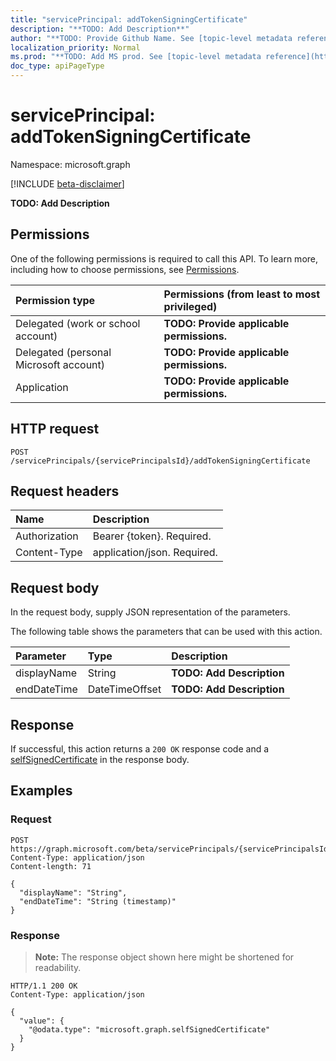 ```yaml
---
title: "servicePrincipal: addTokenSigningCertificate"
description: "**TODO: Add Description**"
author: "**TODO: Provide Github Name. See [topic-level metadata reference](https://msgo.azurewebsites.net/add/document/guidelines/metadata.html#topic-level-metadata)**"
localization_priority: Normal
ms.prod: "**TODO: Add MS prod. See [topic-level metadata reference](https://msgo.azurewebsites.net/add/document/guidelines/metadata.html#topic-level-metadata)**"
doc_type: apiPageType
---
```


# servicePrincipal: addTokenSigningCertificate
Namespace: microsoft.graph

[!INCLUDE [beta-disclaimer](../../includes/beta-disclaimer.md)]

**TODO: Add Description**

## Permissions
One of the following permissions is required to call this API. To learn more, including how to choose permissions, see [Permissions](/graph/permissions-reference).

|Permission type|Permissions (from least to most privileged)|
|:---|:---|
|Delegated (work or school account)|**TODO: Provide applicable permissions.**|
|Delegated (personal Microsoft account)|**TODO: Provide applicable permissions.**|
|Application|**TODO: Provide applicable permissions.**|

## HTTP request

<!-- {
  "blockType": "ignored"
}
-->
``` http
POST /servicePrincipals/{servicePrincipalsId}/addTokenSigningCertificate
```

## Request headers
|Name|Description|
|:---|:---|
|Authorization|Bearer {token}. Required.|
|Content-Type|application/json. Required.|

## Request body
In the request body, supply JSON representation of the parameters.

The following table shows the parameters that can be used with this action.

|Parameter|Type|Description|
|:---|:---|:---|
|displayName|String|**TODO: Add Description**|
|endDateTime|DateTimeOffset|**TODO: Add Description**|



## Response

If successful, this action returns a `200 OK` response code and a [selfSignedCertificate](../resources/selfsignedcertificate.md) in the response body.

## Examples

### Request
<!-- {
  "blockType": "request",
  "name": "serviceprincipal_addtokensigningcertificate"
}
-->
``` http
POST https://graph.microsoft.com/beta/servicePrincipals/{servicePrincipalsId}/addTokenSigningCertificate
Content-Type: application/json
Content-length: 71

{
  "displayName": "String",
  "endDateTime": "String (timestamp)"
}
```


### Response
>**Note:** The response object shown here might be shortened for readability.
<!-- {
  "blockType": "response",
  "truncated": true,
  "@odata.type": "Microsoft.DirectoryServices.selfSignedCertificate"
}
-->
``` http
HTTP/1.1 200 OK
Content-Type: application/json

{
  "value": {
    "@odata.type": "microsoft.graph.selfSignedCertificate"
  }
}
```

